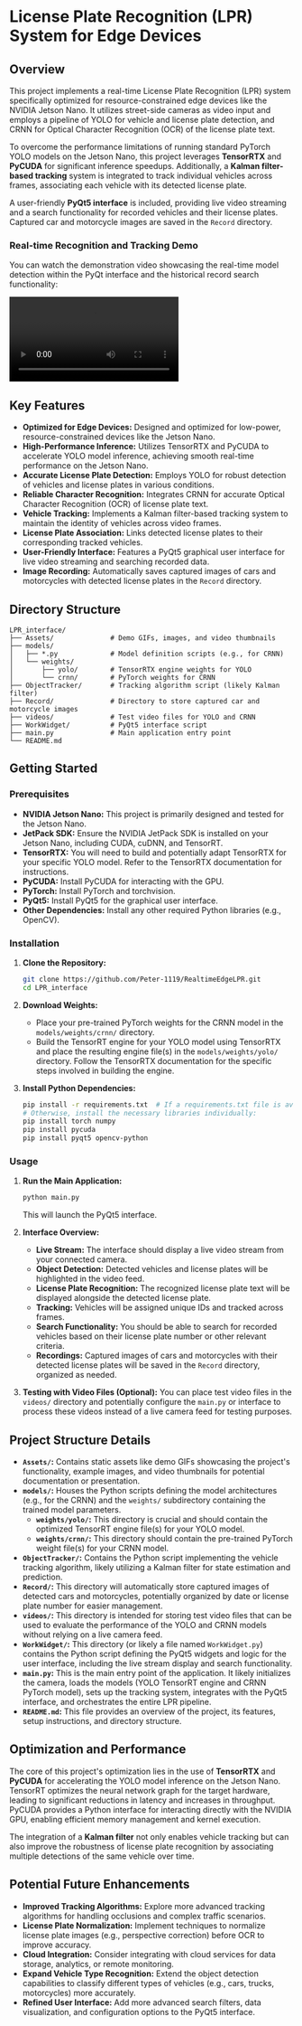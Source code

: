 # License Plate Recognition (LPR) System for Edge Devices

## Overview

This project implements a real-time License Plate Recognition (LPR) system specifically optimized for resource-constrained edge devices like the NVIDIA Jetson Nano. It utilizes street-side cameras as video input and employs a pipeline of YOLO for vehicle and license plate detection, and CRNN for Optical Character Recognition (OCR) of the license plate text.

To overcome the performance limitations of running standard PyTorch YOLO models on the Jetson Nano, this project leverages **TensorRTX** and **PyCUDA** for significant inference speedups. Additionally, a **Kalman filter-based tracking** system is integrated to track individual vehicles across frames, associating each vehicle with its detected license plate.

A user-friendly **PyQt5 interface** is included, providing live video streaming and a search functionality for recorded vehicles and their license plates. Captured car and motorcycle images are saved in the `Record` directory.

### Real-time Recognition and Tracking Demo

You can watch the demonstration video showcasing the real-time model detection within the PyQt interface and the historical record search functionality:

![LPR Demo](https://github.com/Peter-1119/RealtimeEdgeLPR/blob/main/Assets/LPR.mkv)

## Key Features

* **Optimized for Edge Devices:** Designed and optimized for low-power, resource-constrained devices like the Jetson Nano.
* **High-Performance Inference:** Utilizes TensorRTX and PyCUDA to accelerate YOLO model inference, achieving smooth real-time performance on the Jetson Nano.
* **Accurate License Plate Detection:** Employs YOLO for robust detection of vehicles and license plates in various conditions.
* **Reliable Character Recognition:** Integrates CRNN for accurate Optical Character Recognition (OCR) of license plate text.
* **Vehicle Tracking:** Implements a Kalman filter-based tracking system to maintain the identity of vehicles across video frames.
* **License Plate Association:** Links detected license plates to their corresponding tracked vehicles.
* **User-Friendly Interface:** Features a PyQt5 graphical user interface for live video streaming and searching recorded data.
* **Image Recording:** Automatically saves captured images of cars and motorcycles with detected license plates in the `Record` directory.

## Directory Structure

```
LPR_interface/
├── Assets/              # Demo GIFs, images, and video thumbnails
├── models/
│   ├── *.py             # Model definition scripts (e.g., for CRNN)
│   └── weights/
│       ├── yolo/        # TensorRTX engine weights for YOLO
│       └── crnn/        # PyTorch weights for CRNN
├── ObjectTracker/       # Tracking algorithm script (likely Kalman filter)
├── Record/              # Directory to store captured car and motorcycle images
├── videos/              # Test video files for YOLO and CRNN
├── WorkWidget/          # PyQt5 interface script
├── main.py              # Main application entry point
└── README.md
```

## Getting Started

### Prerequisites

* **NVIDIA Jetson Nano:** This project is primarily designed and tested for the Jetson Nano.
* **JetPack SDK:** Ensure the NVIDIA JetPack SDK is installed on your Jetson Nano, including CUDA, cuDNN, and TensorRT.
* **TensorRTX:** You will need to build and potentially adapt TensorRTX for your specific YOLO model. Refer to the TensorRTX documentation for instructions.
* **PyCUDA:** Install PyCUDA for interacting with the GPU.
* **PyTorch:** Install PyTorch and torchvision.
* **PyQt5:** Install PyQt5 for the graphical user interface.
* **Other Dependencies:** Install any other required Python libraries (e.g., OpenCV).

### Installation

1.  **Clone the Repository:**
    ```bash
    git clone https://github.com/Peter-1119/RealtimeEdgeLPR.git
    cd LPR_interface
    ```

2.  **Download Weights:**
    * Place your pre-trained PyTorch weights for the CRNN model in the `models/weights/crnn/` directory.
    * Build the TensorRT engine for your YOLO model using TensorRTX and place the resulting engine file(s) in the `models/weights/yolo/` directory. Follow the TensorRTX documentation for the specific steps involved in building the engine.

3.  **Install Python Dependencies:**
    ```bash
    pip install -r requirements.txt  # If a requirements.txt file is available
    # Otherwise, install the necessary libraries individually:
    pip install torch numpy
    pip install pycuda
    pip install pyqt5 opencv-python
    ```

### Usage

1.  **Run the Main Application:**
    ```bash
    python main.py
    ```
    This will launch the PyQt5 interface.

2.  **Interface Overview:**
    * **Live Stream:** The interface should display a live video stream from your connected camera.
    * **Object Detection:** Detected vehicles and license plates will be highlighted in the video feed.
    * **License Plate Recognition:** The recognized license plate text will be displayed alongside the detected license plate.
    * **Tracking:** Vehicles will be assigned unique IDs and tracked across frames.
    * **Search Functionality:** You should be able to search for recorded vehicles based on their license plate number or other relevant criteria.
    * **Recordings:** Captured images of cars and motorcycles with their detected license plates will be saved in the `Record` directory, organized as needed.

3.  **Testing with Video Files (Optional):**
    You can place test video files in the `videos/` directory and potentially configure the `main.py` or interface to process these videos instead of a live camera feed for testing purposes.

## Project Structure Details

* **`Assets/`:** Contains static assets like demo GIFs showcasing the project's functionality, example images, and video thumbnails for potential documentation or presentation.
* **`models/`:** Houses the Python scripts defining the model architectures (e.g., for the CRNN) and the `weights/` subdirectory containing the trained model parameters.
    * **`weights/yolo/`:** This directory is crucial and should contain the optimized TensorRT engine file(s) for your YOLO model.
    * **`weights/crnn/`:** This directory should contain the pre-trained PyTorch weight file(s) for your CRNN model.
* **`ObjectTracker/`:** Contains the Python script implementing the vehicle tracking algorithm, likely utilizing a Kalman filter for state estimation and prediction.
* **`Record/`:** This directory will automatically store captured images of detected cars and motorcycles, potentially organized by date or license plate number for easier management.
* **`videos/`:** This directory is intended for storing test video files that can be used to evaluate the performance of the YOLO and CRNN models without relying on a live camera feed.
* **`WorkWidget/`:** This directory (or likely a file named `WorkWidget.py`) contains the Python script defining the PyQt5 widgets and logic for the user interface, including the live stream display and search functionality.
* **`main.py`:** This is the main entry point of the application. It likely initializes the camera, loads the models (YOLO TensorRT engine and CRNN PyTorch model), sets up the tracking system, integrates with the PyQt5 interface, and orchestrates the entire LPR pipeline.
* **`README.md`:** This file provides an overview of the project, its features, setup instructions, and directory structure.

## Optimization and Performance

The core of this project's optimization lies in the use of **TensorRTX** and **PyCUDA** for accelerating the YOLO model inference on the Jetson Nano. TensorRT optimizes the neural network graph for the target hardware, leading to significant reductions in latency and increases in throughput. PyCUDA provides a Python interface for interacting directly with the NVIDIA GPU, enabling efficient memory management and kernel execution.

The integration of a **Kalman filter** not only enables vehicle tracking but can also improve the robustness of license plate recognition by associating multiple detections of the same vehicle over time.

## Potential Future Enhancements

* **Improved Tracking Algorithms:** Explore more advanced tracking algorithms for handling occlusions and complex traffic scenarios.
* **License Plate Normalization:** Implement techniques to normalize license plate images (e.g., perspective correction) before OCR to improve accuracy.
* **Cloud Integration:** Consider integrating with cloud services for data storage, analytics, or remote monitoring.
* **Expand Vehicle Type Recognition:** Extend the object detection capabilities to classify different types of vehicles (e.g., cars, trucks, motorcycles) more accurately.
* **Refined User Interface:** Add more advanced search filters, data visualization, and configuration options to the PyQt5 interface.
